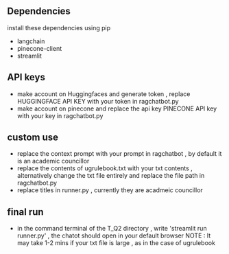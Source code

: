 ## Dependencies
install these dependencies using pip
* langchain
* pinecone-client
* streamlit
  
## API keys
* make account on Huggingfaces and generate token , replace HUGGINGFACE API KEY with your token in ragchatbot.py
* make account on pinecone and replace the api key PINECONE API key with your key in ragchatbot.py

## custom use
* replace the context prompt with your prompt in ragchatbot , by default it is an academic councillor
* replace the contents of ugrulebook.txt with your txt contents , alternatively change the txt file entirely and replace the file path in ragchatbot.py
* replace titles in runner.py , currently they are acadmeic councillor

## final run
* in the command terminal of the T_Q2 directory , write 'streamlit run runner.py' , the chatot should open in your default browser
NOTE : It may take 1-2 mins if your txt file is large , as in the case of ugrulebook

